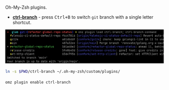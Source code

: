 Oh-My-Zsh plugins.

* [**ctrl-branch**](ctrl-branch) - press <kbd>Ctrl+B</kbd> to switch `git` branch with a single letter shortcut.

![ctrl-branch plugin](ctrl-branch/screenshot.png)

```sh
ln -s $PWD/ctrl-branch ~/.oh-my-zsh/custom/plugins/

omz plugin enable ctrl-branch 
```
